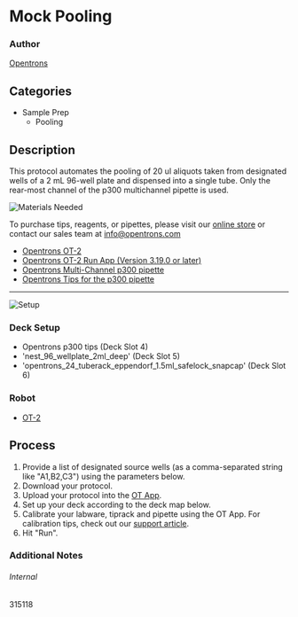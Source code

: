 # Mock Pooling

### Author
[Opentrons](https://opentrons.com/)

## Categories
* Sample Prep
     * Pooling

## Description
This protocol automates the pooling of 20 ul aliquots taken from designated wells of a 2 mL 96-well plate and dispensed into a single tube.
Only the rear-most channel of the p300 multichannel pipette is used.

![Materials Needed](https://s3.amazonaws.com/opentrons-protocol-library-website/custom-README-images/001-General+Headings/materials.png)

To purchase tips, reagents, or pipettes, please visit our [online store](https://shop.opentrons.com/) or contact our sales team at [info@opentrons.com](mailto:info@opentrons.com)

* [Opentrons OT-2](https://shop.opentrons.com/collections/ot-2-robot/products/ot-2)
* [Opentrons OT-2 Run App (Version 3.19.0 or later)](https://opentrons.com/ot-app/)
* [Opentrons Multi-Channel p300 pipette](https://shop.opentrons.com/collections/ot-2-pipettes/products/single-channel-electronic-pipette)
* [Opentrons Tips for the p300 pipette](https://shop.opentrons.com/collections/opentrons-tips)

---
![Setup](https://s3.amazonaws.com/opentrons-protocol-library-website/custom-README-images/001-General+Headings/Setup.png)

### Deck Setup
* Opentrons p300 tips (Deck Slot 4)
* 'nest_96_wellplate_2ml_deep' (Deck Slot 5)
* 'opentrons_24_tuberack_eppendorf_1.5ml_safelock_snapcap' (Deck Slot 6)

### Robot
* [OT-2](https://opentrons.com/ot-2)


## Process
1. Provide a list of designated source wells (as a comma-separated string like "A1,B2,C3") using the parameters below.
2. Download your protocol.
3. Upload your protocol into the [OT App](https://opentrons.com/ot-app).
4. Set up your deck according to the deck map below.
5. Calibrate your labware, tiprack and pipette using the OT App. For calibration tips, check out our [support article](https://support.opentrons.com/ot-2/getting-started-software-setup/deck-calibration).
6. Hit "Run".

### Additional Notes

###### Internal
315118
